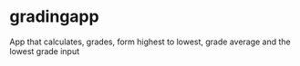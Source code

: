 # gradingapp
App that calculates, grades, form highest to lowest, grade average and the lowest grade input
